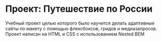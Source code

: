 # Проект: Путешествие по России

Учебный проект целью которого было научится делать адаптивные сайты по макету с помощью флексбоксов, гридов и медиазапросов. Проект написан на HTML и CSS с использованием Nested BEM

